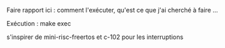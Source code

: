 Faire rapport ici : comment l'exécuter, qu'est ce que j'ai cherché à faire ...

Exécution : make exec

s'inspirer de mini-risc-freertos et c-102 pour les interruptions
